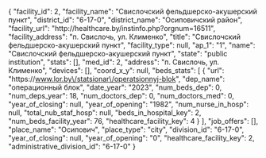 {
    "facility_id": 2,
    "facility_name": "Свислочский фельдшерско-акушерский пункт",
    "district_id": "6-17-0",
    "district_name": "Осиповичский район",
    "facility_url": "http:\/\/healthcare.by\/instinfo.php?orgnum=16511",
    "facility_address": "п. Свислочь, ул. Клименко",
    "title": "Свислочский фельдшерско-акушерский пункт",
    "facility_type": null,
    "ap_1": "1",
    "name": "Свислочский фельдшерско-акушерский пункт",
    "state": "public institution",
    "stats": [],
    "med_id": 2,
    "address": "п. Свислочь, ул. Клименко",
    "devices": [],
    "coord_x_y": null,
    "beds_stats": [
        {
            "url": "https:\/\/www.lor.by\/statsionar\/operatsionnyj-blok",
            "dep_name": "операционный блок",
            "date_year": "2023",
            "num_beds_dep": 0,
            "num_deps_year": 18,
            "num_doctors_dep": 0,
            "num_doctors_med": 0,
            "year_of_closing": null,
            "year_of_opening": "1982",
            "num_nurse_in_hosp": null,
            "total_nub_staf_hosp": null,
            "beds_in_hospital_key": 2,
            "num_beds_facility_year": 76,
            "healthcare_facility_key": 4
        }
    ],
    "job_offers": [],
    "place_name": "Осипович",
    "place_type": "city",
    "division_id": "6-17-0",
    "year_of_closing": null,
    "year_of_opening": "0",
    "healthcare_facility_key": 2,
    "administrative_division_id": "6-17-0"
}